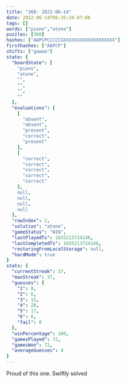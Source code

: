 ```yaml
---
title: "360: 2022-06-14"
date: 2022-06-14T06:35:24-07:00
tags: []
words: ["piano","atone"]
puzzles: [360]
hashes: ["AAPCPCCCCCXXXXXXXXXXXXXXXXXXXX"]
firsthashes: ["AAPCP"]
shifts: ["gawwo"]
state: {
  "boardState": [
    "piano",
    "atone",
    "",
    "",
    "",
    ""
  ],
  "evaluations": [
    [
      "absent",
      "absent",
      "present",
      "correct",
      "present"
    ],
    [
      "correct",
      "correct",
      "correct",
      "correct",
      "correct"
    ],
    null,
    null,
    null,
    null
  ],
  "rowIndex": 2,
  "solution": "atone",
  "gameStatus": "WIN",
  "lastPlayedTs": 1655213724146,
  "lastCompletedTs": 1655213724146,
  "restoringFromLocalStorage": null,
  "hardMode": true
}
stats: {
  "currentStreak": 37,
  "maxStreak": 37,
  "guesses": {
    "1": 0,
    "2": 6,
    "3": 15,
    "4": 28,
    "5": 17,
    "6": 6,
    "fail": 0
  },
  "winPercentage": 100,
  "gamesPlayed": 72,
  "gamesWon": 72,
  "averageGuesses": 4
}
---
```


<!-- more -->
Proud of this one. Swiftly solved
